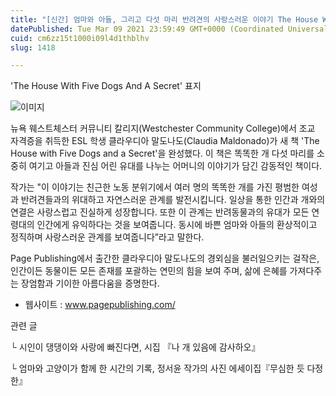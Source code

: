 ```yaml
---
title: "[신간] 엄마와 아들, 그리고 다섯 마리 반려견의 사랑스러운 이야기 The House With Five Dogs And A Secret"
datePublished: Tue Mar 09 2021 23:59:49 GMT+0000 (Coordinated Universal Time)
cuid: cm6zz15t1000i09l4d1thblhv
slug: 1418

---
```



'The House With Five Dogs And A Secret' 표지

![이미지](https://cdn.hashnode.com/res/hashnode/image/upload/v1739247459677/136af45f-271b-4443-8386-85809001469b.jpeg)

뉴욕 웨스트체스터 커뮤니티 칼리지(Westchester Community College)에서 조교 자격증을 취득한 ESL 학생 클라우디아 말도나도(Claudia Maldonado)가 새 책 'The House with Five Dogs and a Secret'을 완성했다. 이 책은 똑똑한 개 다섯 마리를 소중히 여기고 아들과 진심 어린 유대를 나누는 어머니의 이야기가 담긴 감동적인 책이다.

작가는 "이 이야기는 친근한 노동 분위기에서 여러 명의 똑똑한 개를 가진 평범한 여성과 반려견들과의 위대하고 자연스러운 관계를 발전시킵니다. 일상을 통한 인간과 개와의 연결은 사랑스럽고 진실하게 성장합니다. 또한 이 관계는 반려동물과의 유대가 모든 연령대의 인간에게 유익하다는 것을 보여줍니다. 동시에 바쁜 엄마와 아들의 환상적이고 정직하며 사랑스러운 관계를 보여줍니다”라고 말한다.

Page Publishing에서 출간한 클라우디아 말도나도의 경외심을 불러일으키는 걸작은, 인간이든 동물이든 모든 존재를 포괄하는 연민의 힘을 보여 주며, 삶에 은혜를 가져다주는 장엄함과 기이한 아름다움을 증명한다.

- 웹사이트 : www.pagepublishing.com/

관련 글

└ 시인이 댕댕이와 사랑에 빠진다면, 시집 『나 개 있음에 감사하오』

└ 엄마와 고양이가 함께 한 시간의 기록, 정서윤 작가의 사진 에세이집『무심한 듯 다정한』